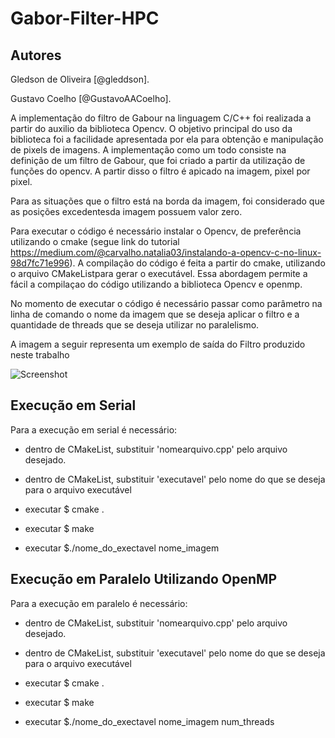 # Gabor-Filter-HPC

## Autores 

Gledson de Oliveira [@gleddson].

Gustavo Coelho [@GustavoAACoelho].

A implementação do filtro de Gabour na linguagem C/C++ foi realizada a partir do auxilio da biblioteca Opencv. O objetivo principal do uso da biblioteca foi a facilidade apresentada por ela para obtenção e manipulação de pixels de imagens. A implementação como um todo consiste na definição de um filtro de Gabour, que foi criado a partir da utilização de funções do opencv. A partir disso o filtro é apicado na imagem, pixel por pixel. 

Para as situações que o filtro está na borda da imagem, foi considerado que as posições excedentesda imagem possuem valor zero.


Para executar o código é necessário instalar o Opencv, de preferência utilizando o cmake (segue link do tutorial https://medium.com/@carvalho.natalia03/instalando-a-opencv-c-no-linux-98d7fc71e996). A compilação do código é feita a partir do cmake, utilizando o arquivo CMakeListpara gerar o executável. Essa abordagem permite a fácil a compilaçao do código utilizando a biblioteca Opencv e openmp.

No momento de executar o código é necessário passar como parâmetro na linha de comando o nome da imagem que se deseja aplicar o filtro e a quantidade de threads que se deseja utilizar no paralelismo.

A imagem a seguir representa um exemplo de saída do Filtro produzido neste trabalho

![Screenshot](Saída_Filtro_de_Gabor.png)


## Execução em Serial

Para a execução em serial é necessário:

* dentro de CMakeList, substituir 'nomearquivo.cpp' pelo arquivo desejado.
* dentro de CMakeList, substituir 'executavel' pelo nome do que se deseja para o arquivo executável

* executar $ cmake .
* executar $ make
* executar $./nome_do_exectavel nome_imagem

## Execução em Paralelo Utilizando OpenMP

Para a execução em paralelo é necessário:

* dentro de CMakeList, substituir 'nomearquivo.cpp' pelo arquivo desejado.
* dentro de CMakeList, substituir 'executavel' pelo nome do que se deseja para o arquivo executável

* executar $ cmake .
* executar $ make
* executar $./nome_do_exectavel nome_imagem num_threads
